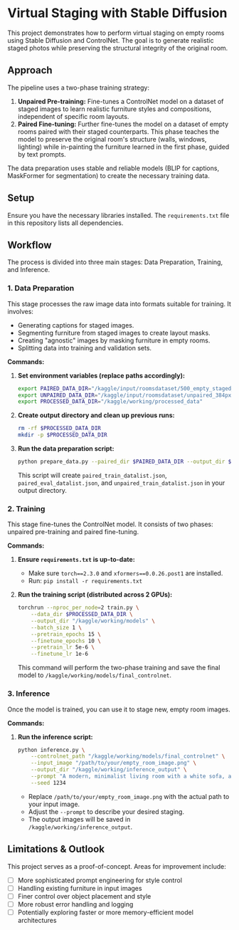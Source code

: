 # Virtual Staging with Stable Diffusion

This project demonstrates how to perform virtual staging on empty rooms using Stable Diffusion and ControlNet. The goal is to generate realistic staged photos while preserving the structural integrity of the original room.

## Approach

The pipeline uses a two-phase training strategy:

1. **Unpaired Pre-training:** Fine-tunes a ControlNet model on a dataset of staged images to learn realistic furniture styles and compositions, independent of specific room layouts.
2. **Paired Fine-tuning:** Further fine-tunes the model on a dataset of empty rooms paired with their staged counterparts. This phase teaches the model to preserve the original room's structure (walls, windows, lighting) while in-painting the furniture learned in the first phase, guided by text prompts.

The data preparation uses stable and reliable models (BLIP for captions, MaskFormer for segmentation) to create the necessary training data.

## Setup

Ensure you have the necessary libraries installed. The `requirements.txt` file in this repository lists all dependencies.

## Workflow

The process is divided into three main stages: Data Preparation, Training, and Inference.

### 1. Data Preparation

This stage processes the raw image data into formats suitable for training. It involves:

* Generating captions for staged images.
* Segmenting furniture from staged images to create layout masks.
* Creating "agnostic" images by masking furniture in empty rooms.
* Splitting data into training and validation sets.

**Commands:**

1. **Set environment variables (replace paths accordingly):**

    ```bash
    export PAIRED_DATA_DIR="/kaggle/input/roomsdataset/500_empty_staged_384px"
    export UNPAIRED_DATA_DIR="/kaggle/input/roomsdataset/unpaired_384px"
    export PROCESSED_DATA_DIR="/kaggle/working/processed_data"
    ```

2. **Create output directory and clean up previous runs:**

    ```bash
    rm -rf $PROCESSED_DATA_DIR
    mkdir -p $PROCESSED_DATA_DIR
    ```

3. **Run the data preparation script:**

    ```bash
    python prepare_data.py --paired_dir $PAIRED_DATA_DIR --output_dir $PROCESSED_DATA_DIR --unpaired_dir $UNPAIRED_DATA_DIR
    ```

    This script will create `paired_train_datalist.json`, `paired_eval_datalist.json`, and `unpaired_train_datalist.json` in your output directory.

### 2. Training

This stage fine-tunes the ControlNet model. It consists of two phases: unpaired pre-training and paired fine-tuning.

**Commands:**

1. **Ensure `requirements.txt` is up-to-date:**
    * Make sure `torch==2.3.0` and `xformers==0.0.26.post1` are installed.
    * Run: `pip install -r requirements.txt`

2. **Run the training script (distributed across 2 GPUs):**

    ```bash
    torchrun --nproc_per_node=2 train.py \
        --data_dir $PROCESSED_DATA_DIR \
        --output_dir "/kaggle/working/models" \
        --batch_size 1 \
        --pretrain_epochs 15 \
        --finetune_epochs 10 \
        --pretrain_lr 5e-6 \
        --finetune_lr 1e-6
    ```

    This command will perform the two-phase training and save the final model to `/kaggle/working/models/final_controlnet`.

### 3. Inference

Once the model is trained, you can use it to stage new, empty room images.

**Commands:**

1. **Run the inference script:**

    ```bash
    python inference.py \
        --controlnet_path "/kaggle/working/models/final_controlnet" \
        --input_image "/path/to/your/empty_room_image.png" \
        --output_dir "/kaggle/working/inference_output" \
        --prompt "A modern, minimalist living room with a white sofa, a glass coffee table, and a tall green plant. Natural light from a large window." \
        --seed 1234
    ```

    * Replace `/path/to/your/empty_room_image.png` with the actual path to your input image.
    * Adjust the `--prompt` to describe your desired staging.
    * The output images will be saved in `/kaggle/working/inference_output`.

## Limitations & Outlook

This project serves as a proof-of-concept. Areas for improvement include:

* [ ] More sophisticated prompt engineering for style control  
* [ ] Handling existing furniture in input images  
* [ ] Finer control over object placement and style  
* [ ] More robust error handling and logging  
* [ ] Potentially exploring faster or more memory-efficient model architectures  
